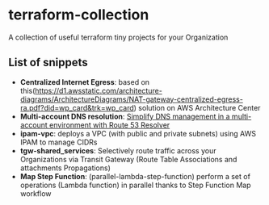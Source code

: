 # terraform-collection

A collection of useful terraform tiny projects for your Organization

## List of snippets

- **Centralized Internet Egress**: based on this(https://d1.awsstatic.com/architecture-diagrams/ArchitectureDiagrams/NAT-gateway-centralized-egress-ra.pdf?did=wp_card&trk=wp_card) solution on AWS Architecture Center
- **Multi-account DNS resolution**: [Simplify DNS management in a multi-account environment with Route 53 Resolver](https://aws.amazon.com/blogs/security/simplify-dns-management-in-a-multiaccount-environment-with-route-53-resolver/)
- **ipam-vpc**: deploys a VPC (with public and private subnets) using AWS IPAM to manage CIDRs
- **tgw-shared_services**: Selectively route traffic across your Organizations via Transit Gateway (Route Table Associations and attachments Propagations)
- **Map Step Function**: (parallel-lambda-step-function) perform a set of operations (Lambda function) in parallel thanks to Step Function Map workflow
